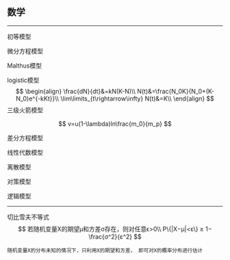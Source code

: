 ## 数学

---

初等模型

微分方程模型

Malthus模型



logistic模型
$$
\begin{align}
\frac{dN}{dt}&=kN(K-N)\\
N(t)&=\frac{N_0K}{N_0+(K-N_0)e^{-kKt}}\\ \lim\limits_{t\rightarrow\infty} N(t)&=K\\
\end{align}
$$
三级火箭模型

$$
v=u(1-\lambda)ln\frac{m_0}{m_p}
$$


差分方程模型

线性代数模型

离散模型

对策模型

逻辑模型

---

切比雪夫不等式
$$
若随机变量X的期望μ和方差σ存在，则对任意ϵ>0\\
P\{|X−μ|<ε\} ≥ 1−\frac{σ^2}{ε^2}
$$

	随机变量X的分布未知的情况下，只利用X的期望和方差， 即可对X的概率分布进行估计

